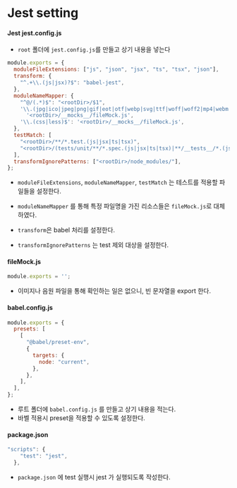 

# Jest setting

#### **Jest jest.config.js** 

- `root` 폴더에 `jest.config.js`를 만들고 상기 내용을 넣는다

```javascript
module.exports = {
  moduleFileExtensions: ["js", "json", "jsx", "ts", "tsx", "json"],
  transform: {
    "^.+\\.(js|jsx)?$": "babel-jest",
  },
  moduleNameMapper: {
    "^@/(.*)$": "<rootDir>/$1",
    '\\.(jpg|ico|jpeg|png|gif|eot|otf|webp|svg|ttf|woff|woff2|mp4|webm|wav|mp3|m4a|aac|oga)$':
      '<rootDir>/__mocks__/fileMock.js',
    '\\.(css|less)$': '<rootDir>/__mocks__/fileMock.js',
  },
  testMatch: [
    "<rootDir>/**/*.test.(js|jsx|ts|tsx)",
    "<rootDir>/(tests/unit/**/*.spec.(js|jsx|ts|tsx)|**/__tests__/*.(js|jsx|ts|tsx))",
  ],
  transformIgnorePatterns: ["<rootDir>/node_modules/"],
};
```

- `moduleFileExtensions`, `moduleNameMapper`, `testMatch` 는 테스트를 적용할 파일들을 설정한다.

- `moduleNameMapper` 를 통해 특정 파일명을 가진 리소스들은 `fileMock.js`로 대체하였다.
- `transform`은 babel 처리를 설정한다.
- `transformIgnorePatterns` 는 test 제외 대상을 설정한다.


#### **fileMock.js** 

```javascript
module.exports = '';
```
- 이미지나 음원 파일을 통해 확인하는 일은 없으니, 빈 문자열을 export 한다.

#### **babel.config.js**

```javascript
module.exports = {
  presets: [
    [
      "@babel/preset-env",
      {
        targets: {
          node: "current",
        },
      },
    ],
  ],
};
```

- 루트 폴더에 `babel.config.js` 를 만들고 상기 내용을 적는다.
- 바벨 적용시 preset을 적용할 수 있도록 설정한다.

#### **package.json**

```javascript
"scripts": {
    "test": "jest",
  },
```
- `package.json` 에 test 실행시 jest 가 실행되도록 작성한다.